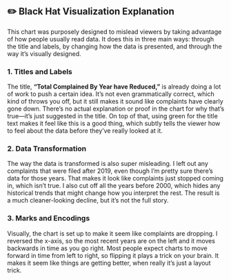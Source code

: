## ✏️ Black Hat Visualization Explanation

This chart was purposely designed to mislead viewers by taking advantage of how people usually read data. It does this in three main ways: through the title and labels, by changing how the data is presented, and through the way it’s visually designed.

### 1. Titles and Labels

The title, **“Total Complained By Year have Reduced,”** is already doing a lot of work to push a certain idea. It’s not even grammatically correct, which kind of throws you off, but it still makes it sound like complaints have clearly gone down. There’s no actual explanation or proof in the chart for why that’s true—it’s just suggested in the title. On top of that, using green for the title text makes it feel like this is a good thing, which subtly tells the viewer how to feel about the data before they’ve really looked at it.

### 2. Data Transformation

The way the data is transformed is also super misleading. I left out any complaints that were filed after 2019, even though I’m pretty sure there’s data for those years. That makes it look like complaints just stopped coming in, which isn’t true. I also cut off all the years before 2000, which hides any historical trends that might change how you interpret the rest. The result is a much cleaner-looking decline, but it’s not the full story.

### 3. Marks and Encodings

Visually, the chart is set up to make it seem like complaints are dropping. I reversed the x-axis, so the most recent years are on the left and it moves backwards in time as you go right. Most people expect charts to move forward in time from left to right, so flipping it plays a trick on your brain. It makes it seem like things are getting better, when really it’s just a layout trick.

